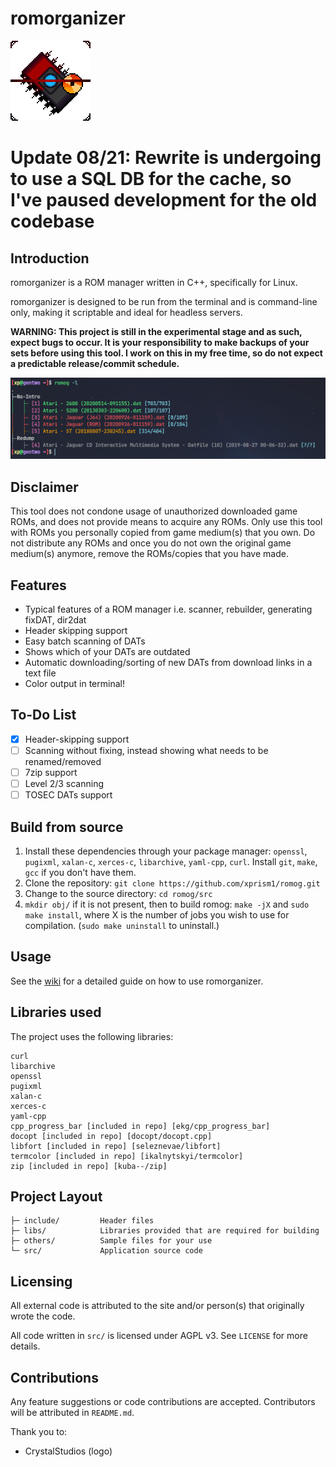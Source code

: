 # romorganizer

![](logo.png)

# Update 08/21: Rewrite is undergoing to use a SQL DB for the cache, so I've paused development for the old codebase

## Introduction
romorganizer is a ROM manager written in C++, specifically for Linux.

romorganizer is designed to be run from the terminal and is command-line only, making it scriptable and ideal for headless servers.

**WARNING: This project is still in the experimental stage and as such, expect bugs to occur. It is your responsibility to make backups of your sets before using this tool. I work on this in my free time, so do not expect a predictable release/commit schedule.**

![](screenshot.png)

## Disclaimer
This tool does not condone usage of unauthorized downloaded game ROMs, and does not provide means to acquire any ROMs. Only use this tool with ROMs you personally copied from game medium(s) that you own. Do not distribute any ROMs and once you do not own the original game medium(s) anymore, remove the ROMs/copies that you have made.

## Features
- Typical features of a ROM manager i.e. scanner, rebuilder, generating fixDAT, dir2dat
- Header skipping support
- Easy batch scanning of DATs
- Shows which of your DATs are outdated
- Automatic downloading/sorting of new DATs from download links in a text file
- Color output in terminal!

## To-Do List
- [x] Header-skipping support
- [ ] Scanning without fixing, instead showing what needs to be renamed/removed
- [ ] 7zip support
- [ ] Level 2/3 scanning
- [ ] TOSEC DATs support

## Build from source
1. Install these dependencies through your package manager: `openssl`, `pugixml`, `xalan-c`, `xerces-c`, `libarchive`, `yaml-cpp`, `curl`. Install `git`, `make`, `gcc` if you don't have them.
2. Clone the repository: `git clone https://github.com/xprism1/romog.git`
3. Change to the source directory: `cd romog/src`
4. `mkdir obj/` if it is not present, then to build romog: `make -jX` and `sudo make install`, where X is the number of jobs you wish to use for compilation. (`sudo make uninstall` to uninstall.)

## Usage
See the [wiki](https://github.com/xprism1/romog/wiki) for a detailed guide on how to use romorganizer.

## Libraries used
The project uses the following libraries:
```
curl
libarchive
openssl
pugixml
xalan-c
xerces-c
yaml-cpp
cpp_progress_bar [included in repo] [ekg/cpp_progress_bar]
docopt [included in repo] [docopt/docopt.cpp]
libfort [included in repo] [seleznevae/libfort]
termcolor [included in repo] [ikalnytskyi/termcolor]
zip [included in repo] [kuba--/zip]
```

## Project Layout
```
├─ include/         Header files
├─ libs/            Libraries provided that are required for building
├─ others/          Sample files for your use
└─ src/             Application source code
```

## Licensing
All external code is attributed to the site and/or person(s) that originally wrote the code.

All code written in `src/` is licensed under AGPL v3. See `LICENSE` for more details.

## Contributions
Any feature suggestions or code contributions are accepted. Contributors will be attributed in `README.md`.

Thank you to:
- CrystalStudios (logo)
